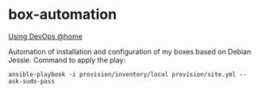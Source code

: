 box-automation
==============

[Using DevOps @home](http://devopsreactions.tumblr.com/post/85204023519/using-devops-tools-at-home)

Automation of installation and configuration of my boxes based on Debian Jessie.
Command to apply the play:

    ansible-playbook -i provision/inventory/local provision/site.yml --ask-sudo-pass
